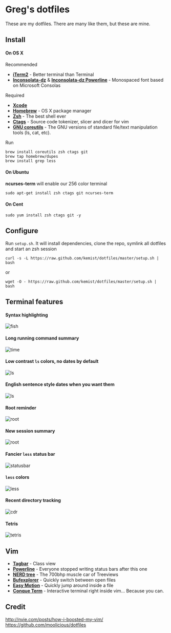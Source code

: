
Greg's dotfiles 
===============

These are my dotfiles. There are many like them, but these are mine.

Install
-------
#### On OS X

Recommended
* **[iTerm2](http://www.iterm2.com)** - Better terminal than Terminal
* **[Inconsolata-dz](http://media.nodnod.net/Inconsolata-dz.otf.zip)** & **[Inconsolata-dz Powerline](https://gist.github.com/raw/1595572/51bdd743cc1cc551c49457fe1503061b9404183f/Inconsolata-dz-Powerline.otf)** - Monospaced font based on Microsoft Consolas

	
Required
* **[Xcode](https://itunes.apple.com/us/app/xcode/id497799835?ls=1&mt=12)**
* **[Homebrew](http://mxcl.github.com/homebrew/)** - OS X package manager
* **[Zsh](http://www.zsh.org/)** - The best shell ever
* **[Ctags](http://ctags.sourceforge.net/)** - Source code tokenizer, slicer and dicer for vim
* **[GNU coreutils](http://www.gnu.org/software/coreutils/)** - The GNU versions of standard file/text manipulation tools (ls, cat, etc). 

Run

	brew install coreutils zsh ctags git
	brew tap homebrew/dupes
	brew install grep less

#### On Ubuntu

**ncurses-term** will enable our 256 color terminal

	sudo apt-get install zsh ctags git ncurses-term

#### On Cent
	sudo yum install zsh ctags git -y

Configure
---------

Run `setup.sh`. It will install dependencies, clone the repo, symlink all dotfiles and start an zsh session

```
curl -s -L https://raw.github.com/kemist/dotfiles/master/setup.sh | bash
```
or 
```
wget -O - https://raw.github.com/kemist/dotfiles/master/setup.sh | bash
```
Terminal features
-----------------

#### Syntax highlighting

![fish](http://23.21.137.87/static/fish.png)

#### Long running command summary

![time](http://23.21.137.87/static/time.png)

#### Low contrast `ls` colors, no dates by default
	
![ls](http://23.21.137.87/static/ls.png)	

#### English sentence style dates when you want them
	
![ls](http://23.21.137.87/static/lsd.png)

#### Root reminder

![root](http://23.21.137.87/static/root.png)

#### New session summary 

![root](http://23.21.137.87/static/newshell.png)

#### Fancier `less` status bar

![statusbar](http://23.21.137.87/static//lessstatusbar.png)

#### `less` colors

![less](http://23.21.137.87/static/lesscolors.png)

#### Recent directory tracking

![cdr](http://23.21.137.87/static//cdr.png)

#### Tetris

![tetris](http://23.21.137.87/static//tetris.png)

Vim
---

* **[Tagbar](http://majutsushi.github.com/tagbar/)** - Class view
* **[Powerline](https://github.com/Lokaltog/vim-powerline)** - Everyone stopped writing status bars after this one
* **[NERD tree](https://github.com/scrooloose/nerdtree)** - The 700bhp muscle car of Treeviews
* **[Bufexplorer](http://www.vim.org/scripts/script.php?script_id=42)** - Quickly switch between open files
* **[Easy Motion](https://github.com/Lokaltog/vim-easymotion#readme)** - Quickly jump around inside a file
* **[Conque Term](https://code.google.com/p/conque/)** - Interactive terminal right inside vim… Because you can.

    
Credit
------

http://nvie.com/posts/how-i-boosted-my-vim/  
https://github.com/moolicious/dotfiles
